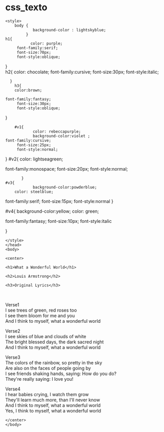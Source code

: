 # css_texto
<html>
    <head>
        <meta charset="utf-8">
        <title> Songs Lyrics</title>
        
    <style>
        body {
                background-color : lightskyblue;
             }
	h1{
               color: purple;
         font-family:serif;
         font-size:70px;
         font-style:oblique;

 }                
	h2{
		color: chocolate;
	font-family:cursive;
         font-size:30px;
         font-style:italic;

	  }
        h3{
		color:brown;

	font-family:fantasy;
         font-size:30px;
         font-style:oblique;
 }











        #v1{
                color: rebeccapurple;
                background-color:violet ;
	font-family:cursive;
         font-size:25px;
         font-style:normal;

}
	#v2{
                color: lightseagreen;

font-family:monospace;
         font-size:20px;
         font-style:normal;





           }
	#v3{
                background-color:powderblue;
		color: steelblue;

font-family:serif;
         font-size:15px;
         font-style:normal
 }

#v4{
     background-color:yellow;
		color: green;




font-family:fantasy;
         font-size:10px;
         font-style:italic




}














    </style>
    </head>
    <body> 
   
    <center>
   
    <h1>What a Wonderful World</h1>
   
    <h2>Louis Armstrong</h2>
    
    <h3>Original Lyrics</h3> 
<br> 
<p id="v1">Verse1<br>
I see trees of green, red roses too<br>
I see them bloom for me and you<br>
And I think to myself, what a wonderful world</P>

<p id="v2">Verse2 <br>
I see skies of blue and clouds of white<br>
The bright blessed days, the dark sacred night<br>
And I think to myself, what a wonderful world</P>

<p id="v3">Verse3 <br>
The colors of the rainbow, so pretty in the sky<br>
Are also on the faces of people going by<br>
I see friends shaking hands, saying: How do you do?<br>
They're really saying: I love you!</p>

<p id="v4" >Verse4<br>
I hear babies crying, I watch them grow<br>
They'll learn much more, than I'll never know<br>
And I think to myself, what a wonderful world<br>
Yes, I think to myself, what a wonderful world</p>

    </center>  
    </body>
</html>
